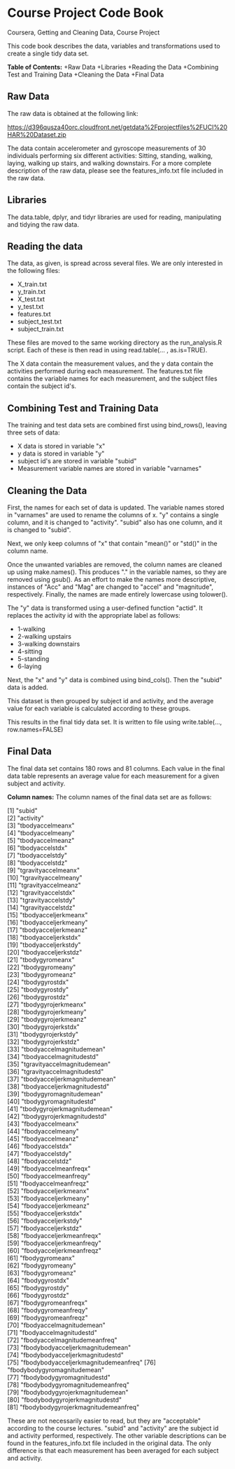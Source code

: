 # Course Project Code Book
Coursera, Getting and Cleaning Data, Course Project

This code book describes the data, variables and transformations used to create a single tidy data set.

**Table of Contents:**
+Raw Data
+Libraries
+Reading the Data
+Combining Test and Training Data
+Cleaning the Data
+Final Data

## Raw Data

The raw data is obtained at the following link:

https://d396qusza40orc.cloudfront.net/getdata%2Fprojectfiles%2FUCI%20HAR%20Dataset.zip

The data contain accelerometer and gyroscope measurements of 30 individuals performing
six different activities: Sitting, standing, walking, laying, walking up stairs, 
and walking downstairs. For a more complete description of the raw data, please see the features_info.txt file included
in the raw data.

## Libraries
The data.table, dplyr, and tidyr libraries are used for reading, manipulating and tidying the raw data.

## Reading the data
The data, as given, is spread across several files. We are only interested in the following
files:

+ X_train.txt
+ y_train.txt
+ X_test.txt
+ y_test.txt
+ features.txt
+ subject_test.txt
+ subject_train.txt

These files are moved to the same working directory as the run_analysis.R script.
Each of these is then read in using read.table(... , as.is=TRUE).

The X data contain the measurement values, and the y data contain the activities performed during each measurement.
The features.txt file contains the variable names for each measurement, and the subject files contain the subject id's.

## Combining Test and Training Data

The training and test data sets are combined first using bind_rows(), leaving three sets of data:
+ X data is stored in variable "x"
+ y data is stored in variable "y"
+ subject id's are stored in variable "subid"
+ Measurement variable names are stored in variable "varnames"

## Cleaning the Data

First, the names for each set of data is updated. The variable names stored in "varnames" are used to rename the columns of x.
"y" contains a single column, and it is changed to "activity".
"subid" also has one column, and it is changed to "subid".

Next, we only keep columns of "x" that contain "mean()" or "std()" in the column name.

Once the unwanted variables are removed, the column names are cleaned up using make.names().
This produces "." in the variable names, so they are removed using gsub(). As an effort to make the names more descriptive, instances of "Acc" and "Mag" are changed to "accel" and "magnitude", respectively. Finally, the names are made entirely lowercase using tolower(). 

The "y" data is transformed using a user-defined function "actid". It replaces the activity id with the appropriate label as follows:

- 1-walking
- 2-walking upstairs
- 3-walking downstairs
- 4-sitting
- 5-standing
- 6-laying

Next, the "x" and "y" data is combined using bind_cols(). Then the "subid" data is added.

This dataset is then grouped by subject id and activity, and the average value for each variable is calculated according to these groups.

This results in the final tidy data set. It is written to file using write.table(..., row.names=FALSE)

## Final Data
The final data set contains 180 rows and 81 columns.
Each value in the final data table represents an average value for each measurement for a given subject and activity.

**Column names:**
The column names of the final data set are as follows:

 [1] "subid"                              
 [2] "activity"                           
 [3] "tbodyaccelmeanx"                    
 [4] "tbodyaccelmeany"                    
 [5] "tbodyaccelmeanz"                    
 [6] "tbodyaccelstdx"                     
 [7] "tbodyaccelstdy"                     
 [8] "tbodyaccelstdz"                     
 [9] "tgravityaccelmeanx"                 
[10] "tgravityaccelmeany"                 
[11] "tgravityaccelmeanz"                 
[12] "tgravityaccelstdx"                  
[13] "tgravityaccelstdy"                  
[14] "tgravityaccelstdz"                  
[15] "tbodyacceljerkmeanx"                
[16] "tbodyacceljerkmeany"                
[17] "tbodyacceljerkmeanz"                
[18] "tbodyacceljerkstdx"                 
[19] "tbodyacceljerkstdy"                 
[20] "tbodyacceljerkstdz"                 
[21] "tbodygyromeanx"                     
[22] "tbodygyromeany"                     
[23] "tbodygyromeanz"                     
[24] "tbodygyrostdx"                      
[25] "tbodygyrostdy"                      
[26] "tbodygyrostdz"                      
[27] "tbodygyrojerkmeanx"                 
[28] "tbodygyrojerkmeany"                 
[29] "tbodygyrojerkmeanz"                 
[30] "tbodygyrojerkstdx"                  
[31] "tbodygyrojerkstdy"                  
[32] "tbodygyrojerkstdz"                  
[33] "tbodyaccelmagnitudemean"            
[34] "tbodyaccelmagnitudestd"             
[35] "tgravityaccelmagnitudemean"         
[36] "tgravityaccelmagnitudestd"          
[37] "tbodyacceljerkmagnitudemean"        
[38] "tbodyacceljerkmagnitudestd"         
[39] "tbodygyromagnitudemean"             
[40] "tbodygyromagnitudestd"              
[41] "tbodygyrojerkmagnitudemean"         
[42] "tbodygyrojerkmagnitudestd"          
[43] "fbodyaccelmeanx"                    
[44] "fbodyaccelmeany"                    
[45] "fbodyaccelmeanz"                    
[46] "fbodyaccelstdx"                     
[47] "fbodyaccelstdy"                     
[48] "fbodyaccelstdz"                     
[49] "fbodyaccelmeanfreqx"                
[50] "fbodyaccelmeanfreqy"                
[51] "fbodyaccelmeanfreqz"                
[52] "fbodyacceljerkmeanx"                
[53] "fbodyacceljerkmeany"                
[54] "fbodyacceljerkmeanz"                
[55] "fbodyacceljerkstdx"                 
[56] "fbodyacceljerkstdy"                 
[57] "fbodyacceljerkstdz"                 
[58] "fbodyacceljerkmeanfreqx"            
[59] "fbodyacceljerkmeanfreqy"            
[60] "fbodyacceljerkmeanfreqz"            
[61] "fbodygyromeanx"                     
[62] "fbodygyromeany"                     
[63] "fbodygyromeanz"                     
[64] "fbodygyrostdx"                      
[65] "fbodygyrostdy"                      
[66] "fbodygyrostdz"                      
[67] "fbodygyromeanfreqx"                 
[68] "fbodygyromeanfreqy"                 
[69] "fbodygyromeanfreqz"                 
[70] "fbodyaccelmagnitudemean"            
[71] "fbodyaccelmagnitudestd"             
[72] "fbodyaccelmagnitudemeanfreq"        
[73] "fbodybodyacceljerkmagnitudemean"    
[74] "fbodybodyacceljerkmagnitudestd"     
[75] "fbodybodyacceljerkmagnitudemeanfreq"
[76] "fbodybodygyromagnitudemean"         
[77] "fbodybodygyromagnitudestd"          
[78] "fbodybodygyromagnitudemeanfreq"     
[79] "fbodybodygyrojerkmagnitudemean"     
[80] "fbodybodygyrojerkmagnitudestd"      
[81] "fbodybodygyrojerkmagnitudemeanfreq" 

These are not necessarily easier to read, but they are "acceptable" according to the course lectures.
"subid" and "activity" are the subject id and activity performed, respectively. The other variable descriptions
can be found in the features_info.txt file included in the original data. The only difference is that each measurement has been averaged for each subject and activity.




